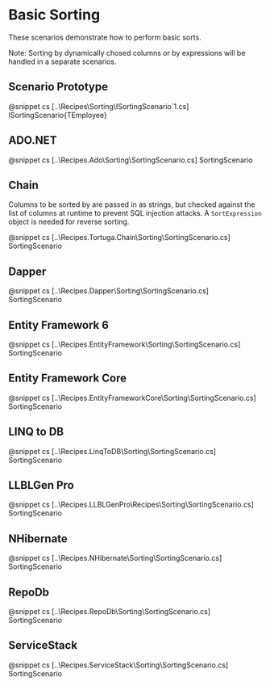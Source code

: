 ﻿# Basic Sorting

These scenarios demonstrate how to perform basic sorts. 

Note: Sorting by dynamically chosed columns or by expressions will be handled in a separate scenarios.

## Scenario Prototype

@snippet cs [..\Recipes\Sorting\ISortingScenario`1.cs] ISortingScenario{TEmployee}

## ADO.NET

@snippet cs [..\Recipes.Ado\Sorting\SortingScenario.cs] SortingScenario

## Chain

Columns to be sorted by are passed in as strings, but checked against the list of columns at runtime to prevent SQL injection attacks. A `SortExpression` object is needed for reverse sorting.

@snippet cs [..\Recipes.Tortuga.Chain\Sorting\SortingScenario.cs] SortingScenario

## Dapper

@snippet cs [..\Recipes.Dapper\Sorting\SortingScenario.cs] SortingScenario

## Entity Framework 6

@snippet cs [..\Recipes.EntityFramework\Sorting\SortingScenario.cs] SortingScenario

## Entity Framework Core

@snippet cs [..\Recipes.EntityFrameworkCore\Sorting\SortingScenario.cs] SortingScenario

## LINQ to DB

@snippet cs [..\Recipes.LinqToDB\Sorting\SortingScenario.cs] SortingScenario

## LLBLGen Pro 

@snippet cs [..\Recipes.LLBLGenPro\Recipes\Sorting\SortingScenario.cs] SortingScenario

## NHibernate

@snippet cs [..\Recipes.NHibernate\Sorting\SortingScenario.cs] SortingScenario

## RepoDb

@snippet cs [..\Recipes.RepoDb\Sorting\SortingScenario.cs] SortingScenario

## ServiceStack

@snippet cs [..\Recipes.ServiceStack\Sorting\SortingScenario.cs] SortingScenario

